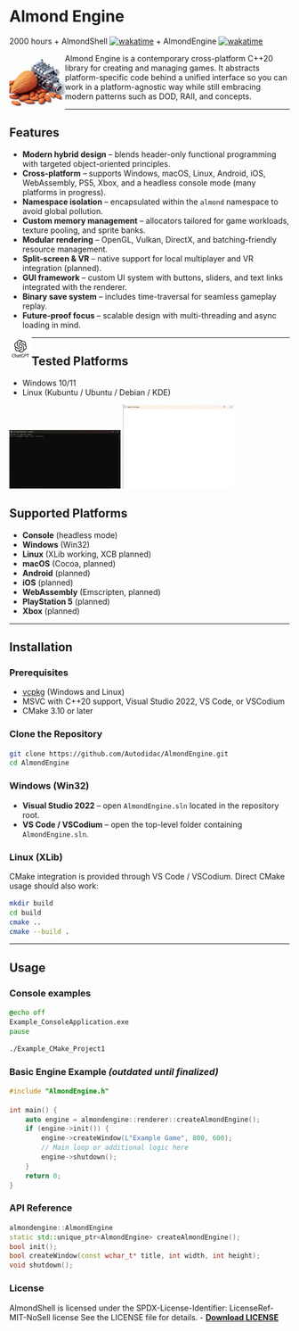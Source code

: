 # Almond Engine

2000 hours + AlmondShell [![wakatime](https://wakatime.com/badge/user/17eacdf5-0954-4233-89e5-cf09a2e230eb/project/d3d1992b-0b79-49fc-b226-34f025ec1ad9.svg)](https://wakatime.com/badge/user/17eacdf5-0954-4233-89e5-cf09a2e230eb/project/d3d1992b-0b79-49fc-b226-34f025ec1ad9) + AlmondEngine [![wakatime](https://wakatime.com/badge/user/17eacdf5-0954-4233-89e5-cf09a2e230eb/project/69be8a22-0968-4157-a25c-ba228e92d6de.svg)](https://wakatime.com/badge/user/17eacdf5-0954-4233-89e5-cf09a2e230eb/project/69be8a22-0968-4157-a25c-ba228e92d6de)

<img align="left" src="images/AlmondEngine.jpg" width="100px" alt="Almond Engine logo"/>

Almond Engine is a contemporary cross-platform C++20 library for creating and managing games. It abstracts platform-specific code behind a unified interface so you can work in a platform-agnostic way while still embracing modern patterns such as DOD, RAII, and concepts.

---

## Features

- **Modern hybrid design** – blends header-only functional programming with targeted object-oriented principles.
- **Cross-platform** – supports Windows, macOS, Linux, Android, iOS, WebAssembly, PS5, Xbox, and a headless console mode (many platforms in progress).
- **Namespace isolation** – encapsulated within the `almond` namespace to avoid global pollution.
- **Custom memory management** – allocators tailored for game workloads, texture pooling, and sprite banks.
- **Modular rendering** – OpenGL, Vulkan, DirectX, and batching-friendly resource management.
- **Split-screen & VR** – native support for local multiplayer and VR integration (planned).
- **GUI framework** – custom UI system with buttons, sliders, and text links integrated with the renderer.
- **Binary save system** – includes time-traversal for seamless gameplay replay.
- **Future-proof focus** – scalable design with multi-threading and async loading in mind.

<img align="left" src="images/gpt.jpg" width="40px" alt="Powered by GPT-4"/>

---

## Tested Platforms

- Windows 10/11
- Linux (Kubuntu / Ubuntu / Debian / KDE)

<p>
  <img src="images/1.png" width="200px" alt="Screenshot 1"/>
  <img src="images/4.png" width="200px" alt="Screenshot 2"/>
</p>

## Supported Platforms

- **Console** (headless mode)
- **Windows** (Win32)
- **Linux** (XLib working, XCB planned)
- **macOS** (Cocoa, planned)
- **Android** (planned)
- **iOS** (planned)
- **WebAssembly** (Emscripten, planned)
- **PlayStation 5** (planned)
- **Xbox** (planned)

---

## Installation

### Prerequisites

- [vcpkg](https://vcpkg.io/) (Windows and Linux)
- MSVC with C++20 support, Visual Studio 2022, VS Code, or VSCodium
- CMake 3.10 or later

### Clone the Repository

```sh
git clone https://github.com/Autodidac/AlmondEngine.git
cd AlmondEngine
```

### Windows (Win32)

- **Visual Studio 2022** – open `AlmondEngine.sln` located in the repository root.
- **VS Code / VSCodium** – open the top-level folder containing `AlmondEngine.sln`.

### Linux (XLib)

CMake integration is provided through VS Code / VSCodium. Direct CMake usage should also work:

```sh
mkdir build
cd build
cmake ..
cmake --build .
```

---

## Usage

### Console examples

```bat
@echo off
Example_ConsoleApplication.exe
pause
```

```bash
./Example_CMake_Project1
```

### Basic Engine Example *(outdated until finalized)*

```cpp
#include "AlmondEngine.h"

int main() {
    auto engine = almondengine::renderer::createAlmondEngine();
    if (engine->init()) {
        engine->createWindow(L"Example Game", 800, 600);
        // Main loop or additional logic here
        engine->shutdown();
    }
    return 0;
}
```

### API Reference

```cpp
almondengine::AlmondEngine
static std::unique_ptr<AlmondEngine> createAlmondEngine();
bool init();
bool createWindow(const wchar_t* title, int width, int height);
void shutdown();
```

### License
AlmondShell is licensed under the SPDX-License-Identifier: LicenseRef-MIT-NoSell license
See the LICENSE file for details. - **[Download LICENSE](https://github.com/Autodidac/AlmondEngine/raw/main/LICENSE)**
